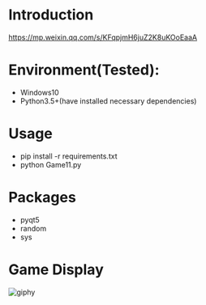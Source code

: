 # Introduction
https://mp.weixin.qq.com/s/KFqpjmH6juZ2K8uKOoEaaA

# Environment(Tested):
- Windows10
- Python3.5+(have installed necessary dependencies)

# Usage
- pip install -r requirements.txt
- python Game11.py

# Packages
- pyqt5
- random
- sys

# Game Display
![giphy](effect/running.gif)